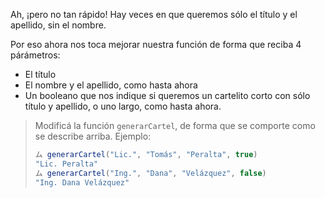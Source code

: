 Ah, ¡pero no tan rápido! Hay veces en que queremos sólo el título y el apellido, sin el nombre.   

Por eso ahora nos toca mejorar nuestra función de forma que reciba 4 párámetros: 

* El título
* El nombre y el apellido, como hasta ahora
* Un booleano que nos indique si queremos un cartelito corto con sólo título y apellido, o uno largo, como hasta ahora. 


> Modificá la función `generarCartel`, de forma que se comporte como se describe arriba. Ejemplo: 
> 
> ```javascript
> ム generarCartel("Lic.", "Tomás", "Peralta", true)
> "Lic. Peralta"
> ム generarCartel("Ing.", "Dana", "Velázquez", false)
> "Ing. Dana Velázquez"
> ```